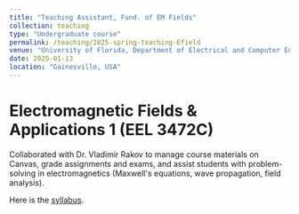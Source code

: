 ```yaml
---
title: "Teaching Assistant, Fund. of EM Fields"
collection: teaching
type: "Undergraduate course"
permalink: /teaching/2025-spring-teaching-Efield
venue: "University of Florida, Department of Electrical and Computer Engineering"
date: 2025-01-13
location: "Gainesville, USA"
---
```


Electromagnetic Fields & Applications 1 (EEL 3472C)
======
Collaborated with Dr. Vladimir Rakov to manage course materials on Canvas, grade assignments and exams, and assist students with problem-solving in electromagnetics (Maxwell's equations, wave propagation, field analysis). <br>

Here is the [syllabus](https://www.ece.ufl.edu/academics/course-syllabi/).

<!--
Heading 1
======

Heading 2
======

Heading 3
======
-->